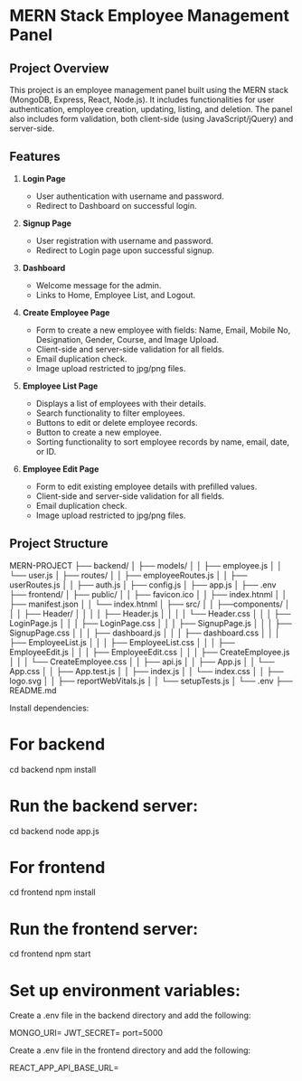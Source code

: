 # MERN Stack Employee Management Panel

## Project Overview

This project is an employee management panel built using the MERN stack (MongoDB, Express, React, Node.js). 
It includes functionalities for user authentication, employee creation, updating, listing, and deletion. 
The panel also includes form validation, both client-side (using JavaScript/jQuery) and server-side.

## Features

1. **Login Page**
   - User authentication with username and password.
   - Redirect to Dashboard on successful login.

2. **Signup Page**
   - User registration with username and password.
   - Redirect to Login page upon successful signup.

3. **Dashboard**
   - Welcome message for the admin.
   - Links to Home, Employee List, and Logout.

4. **Create Employee Page**
   - Form to create a new employee with fields: Name, Email, Mobile No, Designation, Gender, Course, and Image Upload.
   - Client-side and server-side validation for all fields.
   - Email duplication check.
   - Image upload restricted to jpg/png files.

5. **Employee List Page**
   - Displays a list of employees with their details.
   - Search functionality to filter employees.
   - Buttons to edit or delete employee records.
   - Button to create a new employee.
   - Sorting functionality to sort employee records by name, email, date, or ID.

6. **Employee Edit Page**
   - Form to edit existing employee details with prefilled values.
   - Client-side and server-side validation for all fields.
   - Email duplication check.
   - Image upload restricted to jpg/png files.

## Project Structure

MERN-PROJECT
├── backend/
│ ├── models/
│ │ ├── employee.js
│ │ └── user.js
│ ├── routes/
│ │ ├── employeeRoutes.js
│ │ ├── userRoutes.js
│ │ ├── auth.js
│ ├── config.js
│ ├── app.js
│ ├── .env
├── frontend/
│ ├── public/
│ │   ├── favicon.ico
│ │   ├── index.htnml
│ │   ├── manifest.json
│ │   └── index.htnml
│ ├── src/
│ │ ├──components/
│ │ │ ├── Header/
│ │ │ │    ├── Header.js
│ │ │ │    └── Header.css
│ │ │ ├── LoginPage.js
│ │ │ ├── LoginPage.css
│ │ │ ├── SignupPage.js
│ │ │ ├── SignupPage.css
│ │ │ ├── dashboard.js
│ │ │ ├── dashboard.css
│ │ │ ├── EmployeeList.js
│ │ │ ├── EmployeeList.css
│ │ │ ├── EmployeeEdit.js
│ │ │ ├── EmployeeEdit.css
│ │ │ ├── CreateEmployee.js
│ │ │ └── CreateEmployee.css
│ │ ├── api.js
│ │ ├── App.js
│ │ └── App.css
│ │ ├── App.test.js
│ │ ├── index.js
│ │ └── index.css
│ │ ├── logo.svg
│ │ ├── reportWebVitals.js
│ │ └── setupTests.js 
│ └── .env 
├── README.md



Install dependencies:

# For backend
cd backend
npm install

# Run the backend server:
cd backend
node app.js

# For frontend
cd frontend
npm install

# Run the frontend server:
cd frontend
npm start

# Set up environment variables:

Create a .env file in the backend directory and add the following:

MONGO_URI=<your-mongodb-uri>
JWT_SECRET=<your-jwt-secret>
port=5000

Create a .env file in the frontend directory and add the following:

REACT_APP_API_BASE_URL=<your-api-base-url>
